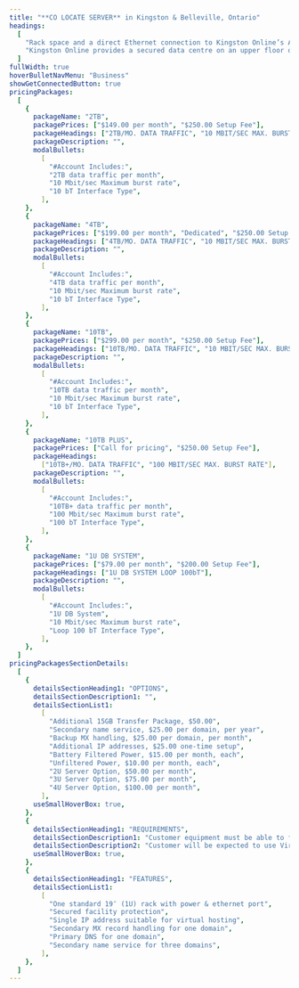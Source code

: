 ```yaml
---
title: "**CO LOCATE SERVER** in Kingston & Belleville, Ontario"
headings:
  [
    "Rack space and a direct Ethernet connection to Kingston Online’s ATM backbone. Meant for IPPs and other businesses where reliability is required and low costs are key.",
    "Kingston Online provides a secured data centre on an upper floor of its building with only employee access, and meets a multiple-lock entry-point requirement. With co-location, we offer UPS power with battery backup, 24 hour monitoring, a customer monitoring service, and climate control.",
  ]
fullWidth: true
hoverBulletNavMenu: "Business"
showGetConnectedButton: true
pricingPackages:
  [
    {
      packageName: "2TB",
      packagePrices: ["$149.00 per month", "$250.00 Setup Fee"],
      packageHeadings: ["2TB/MO. DATA TRAFFIC", "10 MBIT/SEC MAX. BURST RATE"],
      packageDescription: "",
      modalBullets:
        [
          "#Account Includes:",
          "2TB data traffic per month",
          "10 Mbit/sec Maximum burst rate",
          "10 bT Interface Type",
        ],
    },
    {
      packageName: "4TB",
      packagePrices: ["$199.00 per month", "Dedicated", "$250.00 Setup Fee"],
      packageHeadings: ["4TB/MO. DATA TRAFFIC", "10 MBIT/SEC MAX. BURST RATE"],
      packageDescription: "",
      modalBullets:
        [
          "#Account Includes:",
          "4TB data traffic per month",
          "10 Mbit/sec Maximum burst rate",
          "10 bT Interface Type",
        ],
    },
    {
      packageName: "10TB",
      packagePrices: ["$299.00 per month", "$250.00 Setup Fee"],
      packageHeadings: ["10TB/MO. DATA TRAFFIC", "10 MBIT/SEC MAX. BURST RATE"],
      packageDescription: "",
      modalBullets:
        [
          "#Account Includes:",
          "10TB data traffic per month",
          "10 Mbit/sec Maximum burst rate",
          "10 bT Interface Type",
        ],
    },
    {
      packageName: "10TB PLUS",
      packagePrices: ["Call for pricing", "$250.00 Setup Fee"],
      packageHeadings:
        ["10TB+/MO. DATA TRAFFIC", "100 MBIT/SEC MAX. BURST RATE"],
      packageDescription: "",
      modalBullets:
        [
          "#Account Includes:",
          "10TB+ data traffic per month",
          "100 Mbit/sec Maximum burst rate",
          "100 bT Interface Type",
        ],
    },
    {
      packageName: "1U DB SYSTEM",
      packagePrices: ["$79.00 per month", "$200.00 Setup Fee"],
      packageHeadings: ["1U DB SYSTEM LOOP 100bT"],
      packageDescription: "",
      modalBullets:
        [
          "#Account Includes:",
          "1U DB System",
          "10 Mbit/sec Maximum burst rate",
          "Loop 100 bT Interface Type",
        ],
    },
  ]
pricingPackagesSectionDetails:
  [
    {
      detailsSectionHeading1: "OPTIONS",
      detailsSectionDescription1: "",
      detailsSectionList1:
        [
          "Additional 15GB Transfer Package, $50.00",
          "Secondary name service, $25.00 per domain, per year",
          "Backup MX handling, $25.00 per domain, per month",
          "Additional IP addresses, $25.00 one-time setup",
          "Battery Filtered Power, $15.00 per month, each",
          "Unfiltered Power, $10.00 per month, each",
          "2U Server Option, $50.00 per month",
          "3U Server Option, $75.00 per month",
          "4U Server Option, $100.00 per month",
        ],
      useSmallHoverBox: true,
    },
    {
      detailsSectionHeading1: "REQUIREMENTS",
      detailsSectionDescription1: "Customer equipment must be able to fit requirements, and be configured in such a way that it neither requires in-person manipulation nor a monitor or keyboard for normal operation.",
      detailsSectionDescription2: "Customer will be expected to use Virtual Server hosting, to preserve IP addresses. One IP address is initially provided, with other addresses issued on an as-needed basis, with full justification of requirements.",
      useSmallHoverBox: true,
    },
    {
      detailsSectionHeading1: "FEATURES",
      detailsSectionList1:
        [
          "One standard 19″ (1U) rack with power & ethernet port",
          "Secured facility protection",
          "Single IP address suitable for virtual hosting",
          "Secondary MX record handling for one domain",
          "Primary DNS for one domain",
          "Secondary name service for three domains",
        ],
    },
  ]
---
```

